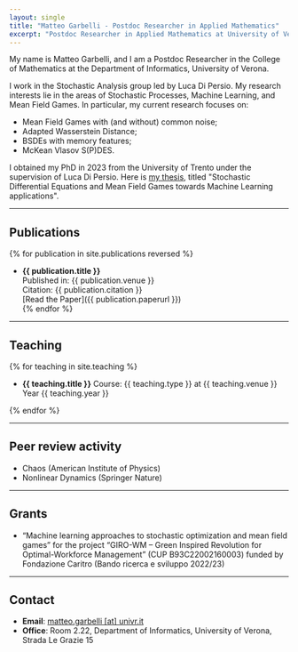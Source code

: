 ```yaml
---
layout: single
title: "Matteo Garbelli - Postdoc Researcher in Applied Mathematics"
excerpt: "Postdoc Researcher in Applied Mathematics at University of Verona. Research in Stochastic Processes, Machine Learning, and Mean Field Games."
---
```




My name is Matteo Garbelli, and I am a Postdoc Researcher in the College of Mathematics at the Department of Informatics, University of Verona.

I work in the Stochastic Analysis group led by Luca Di Persio. My research interests lie in the areas of Stochastic Processes, Machine Learning, and Mean Field Games. In particular, my current research focuses on:

- Mean Field Games with (and without) common noise;
- Adapted Wasserstein Distance;
- BSDEs with memory features;
- McKean Vlasov S(P)DES.

I obtained my PhD in 2023 from the University of Trento under the supervision of Luca Di Persio. Here is [my thesis](https://iris.unitn.it/handle/11572/398234?mode=simple), titled "Stochastic Differential Equations and Mean Field Games towards Machine Learning applications".

---

## Publications

{% for publication in site.publications reversed %}
- **{{ publication.title }}**  
  Published in: {{ publication.venue }}  
  Citation: {{ publication.citation }}  
  [Read the Paper]({{ publication.paperurl }})  
{% endfor %}

---

## Teaching

{% for teaching in site.teaching %}
- **{{ teaching.title }}**
    Course: {{ teaching.type }} 
    at {{ teaching.venue }}
    Year {{ teaching.year }} 
     
{% endfor %}


---

## Peer review activity

- Chaos (American Institute of Physics)
- Nonlinear Dynamics (Springer Nature)

---

## Grants

- “Machine learning approaches to stochastic optimization and mean field games” for the project “GIRO-WM – Green Inspired Revolution for Optimal-Workforce Management” (CUP B93C22002160003) funded by Fondazione Caritro (Bando ricerca e sviluppo 2022/23)

---

## Contact

- **Email**: [matteo.garbelli [at] univr.it](mailto:matteo.garbelli@univr.it)  
- **Office**: Room 2.22, Department of Informatics, University of Verona, Strada Le Grazie 15  
